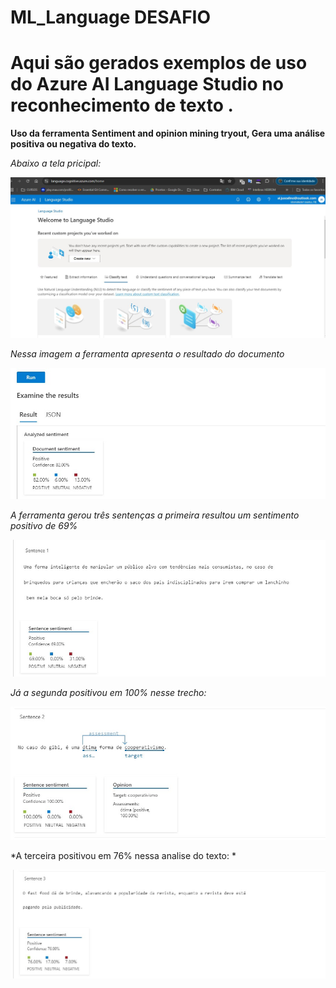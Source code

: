 # ML_Language DESAFIO 
 
# Aqui são gerados exemplos de uso do Azure AI Language Studio no reconhecimento de texto . #


**Uso da ferramenta Sentiment and opinion mining tryout, Gera uma análise positiva ou negativa do texto.**

*Abaixo a tela pricipal:*

![Tela Inicial](/inputs/Screenshot_1.jpg)

*Nessa imagem a ferramenta apresenta o resultado do documento*

![Resultado do documento](/inputs/Screenshot_2.jpg)

*A ferramenta gerou três sentenças a primeira resultou um sentimento positivo de 69%*

![Sentença 1](/inputs/Screenshot_3.jpg)

*Já a segunda positivou em 100% nesse trecho:*

![Sentença 2](/inputs/Screenshot_4.jpg)

*A terceira positivou em 76% nessa analise do texto: *

![Sentença 3](/inputs/Screenshot_5.jpg)






